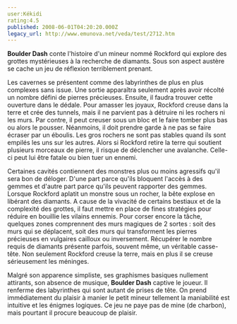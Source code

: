 ```yaml
---
user:Kékidi
rating:4.5
published: 2008-06-01T04:20:20.000Z
legacy_url: http://www.emunova.net/veda/test/2712.htm
---
```

**Boulder Dash** conte l'histoire d'un mineur nommé Rockford qui explore des grottes mystérieuses à la recherche de diamants. Sous son aspect austère se cache un jeu de réflexion terriblement prenant.  

  

Les cavernes se présentent comme des labyrinthes de plus en plus complexes sans issue. Une sortie apparaîtra seulement après avoir récolté un nombre défini de pierres précieuses. Ensuite, il faudra trouver cette ouverture dans le dédale. Pour amasser les joyaux, Rockford creuse dans la terre et crée des tunnels, mais il ne parvient pas à détruire ni les rochers ni les murs. Par contre, il peut creuser sous un bloc et le faire tomber plus bas ou alors le pousser. Néanmoins, il doit prendre garde à ne pas se faire écraser par un éboulis. Les gros rochers ne sont pas stables quand ils sont empilés les uns sur les autres. Alors si Rockford retire la terre qui soutient plusieurs morceaux de pierre, il risque de déclencher une avalanche. Celle-ci peut lui être fatale ou bien tuer un ennemi.  

  

Certaines cavités contiennent des monstres plus ou moins agressifs qu'il sera bon de déloger. D'une part parce qu'ils bloquent l'accès à des gemmes et d'autre part parce qu'ils peuvent rapporter des gemmes. Lorsque Rockford aplatit un monstre sous un rocher, la bête explose en libérant des diamants. A cause de la vivacité de certains bestiaux et de la complexité des grottes, il faut mettre en place de fines stratégies pour réduire en bouillie les vilains ennemis. Pour corser encore la tâche, quelques zones comprennent des murs magiques de 2 sortes : soit des murs qui se déplacent, soit des murs qui transforment les pierres précieuses en vulgaires cailloux ou inversement. Récupérer le nombre requis de diamants présente parfois, souvent même, un véritable casse-tête. Non seulement Rockford creuse la terre, mais en plus il se creuse sérieusement les méninges.  

  

Malgré son apparence simpliste, ses graphismes basiques nullement attirants, son absence de musique, **Boulder Dash** captive le joueur. Il renferme des labyrinthes qui sont autant de prises de tête. On prend immédiatement du plaisir à manier le petit mineur tellement la maniabilité est intuitive et les énigmes logiques. Ce jeu ne paye pas de mine (de charbon), mais pourtant il procure beaucoup de plaisir.